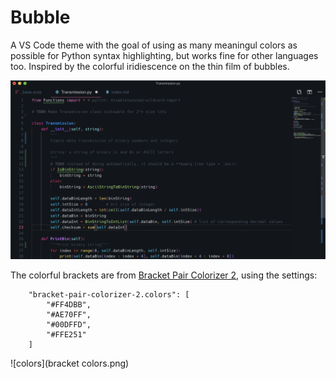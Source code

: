 # Bubble

A VS Code theme with the goal of using as many meaningul colors as possible for Python syntax highlighting, but works fine for other languages too. Inspired by the colorful iridiescence on the thin film of bubbles.

![sample](sample.png)



The colorful brackets are from [Bracket Pair Colorizer 2](https://marketplace.visualstudio.com/items?itemName=CoenraadS.bracket-pair-colorizer-2), using the settings:

```
	"bracket-pair-colorizer-2.colors": [
		"#FF4DBB",
		"#AE70FF",
		"#00DFFD",
		"#FFE251"
	]
```


![colors](bracket colors.png)


